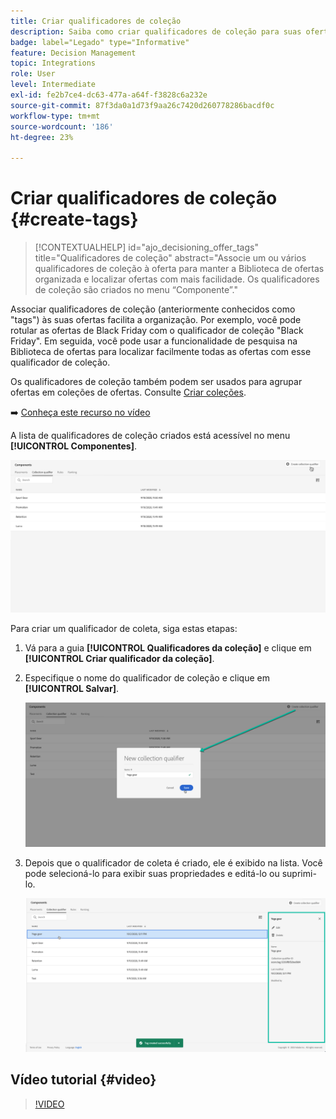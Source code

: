 ```yaml
---
title: Criar qualificadores de coleção
description: Saiba como criar qualificadores de coleção para suas ofertas
badge: label="Legado" type="Informative"
feature: Decision Management
topic: Integrations
role: User
level: Intermediate
exl-id: fe2b7ce4-dc63-477a-a64f-f3828c6a232e
source-git-commit: 87f3da0a1d73f9aa26c7420d260778286bacdf0c
workflow-type: tm+mt
source-wordcount: '186'
ht-degree: 23%

---
```


# Criar qualificadores de coleção {#create-tags}

>[!CONTEXTUALHELP]
>id="ajo_decisioning_offer_tags"
>title="Qualificadores de coleção"
>abstract="Associe um ou vários qualificadores de coleção à oferta para manter a Biblioteca de ofertas organizada e localizar ofertas com mais facilidade. Os qualificadores de coleção são criados no menu “Componente”."

Associar qualificadores de coleção (anteriormente conhecidos como &quot;tags&quot;) às suas ofertas facilita a organização. Por exemplo, você pode rotular as ofertas de Black Friday com o qualificador de coleção &quot;Black Friday&quot;. Em seguida, você pode usar a funcionalidade de pesquisa na Biblioteca de ofertas para localizar facilmente todas as ofertas com esse qualificador de coleção.

Os qualificadores de coleção também podem ser usados para agrupar ofertas em coleções de ofertas. Consulte [Criar coleções](../offer-library/creating-collections.md).

➡️ [Conheça este recurso no vídeo](#video)

A lista de qualificadores de coleção criados está acessível no menu **[!UICONTROL Componentes]**.

![](../assets/tags_list.png)

Para criar um qualificador de coleta, siga estas etapas:

1. Vá para a guia **[!UICONTROL Qualificadores da coleção]** e clique em **[!UICONTROL Criar qualificador da coleção]**.

1. Especifique o nome do qualificador de coleção e clique em **[!UICONTROL Salvar]**.

   ![](../assets/tags_create.png)

1. Depois que o qualificador de coleta é criado, ele é exibido na lista. Você pode selecioná-lo para exibir suas propriedades e editá-lo ou suprimi-lo.

   ![](../assets/tags_created.png)

## Vídeo tutorial {#video}

>[!VIDEO](https://video.tv.adobe.com/v/341376?quality=12&captions=por_br)

